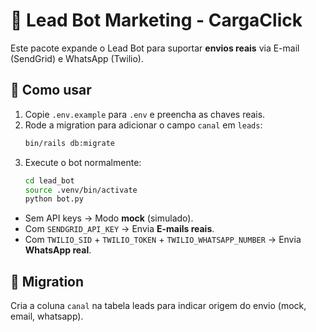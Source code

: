 # 🤖 Lead Bot Marketing - CargaClick

Este pacote expande o Lead Bot para suportar **envios reais** via E-mail (SendGrid) e WhatsApp (Twilio).

## 🔹 Como usar

1. Copie `.env.example` para `.env` e preencha as chaves reais.
2. Rode a migration para adicionar o campo `canal` em `leads`:
   ```bash
   bin/rails db:migrate
   ```
3. Execute o bot normalmente:
   ```bash
   cd lead_bot
   source .venv/bin/activate
   python bot.py
   ```

- Sem API keys → Modo **mock** (simulado).
- Com `SENDGRID_API_KEY` → Envia **E-mails reais**.
- Com `TWILIO_SID` + `TWILIO_TOKEN` + `TWILIO_WHATSAPP_NUMBER` → Envia **WhatsApp real**.

## 🔹 Migration

Cria a coluna `canal` na tabela leads para indicar origem do envio (mock, email, whatsapp).
